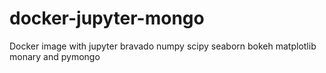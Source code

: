 # docker-jupyter-mongo
Docker image with jupyter bravado numpy scipy seaborn bokeh matplotlib monary and pymongo
